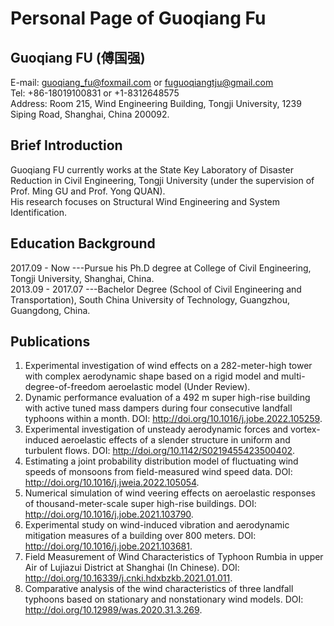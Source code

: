# Personal Page of Guoqiang Fu    
## Guoqiang FU (傅国强)  
E-mail: <guoqiang_fu@foxmail.com> or <fuguoqiangtju@gmail.com>  
Tel: +86-18019100831 or +1-8312648575  
Address: Room 215, Wind Engineering Building, Tongji University, 1239 Siping Road, Shanghai, China 200092.  

## Brief Introduction  
Guoqiang FU currently works at the State Key Laboratory of Disaster Reduction in Civil Engineering, Tongji University (under the supervision of Prof. Ming GU and Prof. Yong QUAN).  
His research focuses on Structural Wind Engineering and System Identification.  

## Education Background
2017.09 - Now     ---Pursue his Ph.D degree at College of Civil Engineering, Tongji University, Shanghai, China.  
2013.09 - 2017.07 ---Bachelor Degree (School of Civil Engineering and Transportation), South China University of Technology, Guangzhou, Guangdong, China.   

## Publications
1. Experimental investigation of wind effects on a 282-meter-high tower with complex aerodynamic shape based on a rigid model and multi-degree-of-freedom aeroelastic model (Under Review).
3. Dynamic performance evaluation of a 492 m super high-rise building with active tuned mass dampers during four consecutive landfall typhoons within a month. DOI: http://doi.org/10.1016/j.jobe.2022.105259.  
4. Experimental investigation of unsteady aerodynamic forces and vortex-induced aeroelastic effects of a slender structure in uniform and turbulent flows. DOI: http://doi.org/10.1142/S0219455423500402.    
5. Estimating a joint probability distribution model of fluctuating wind speeds of monsoons from field-measured wind speed data. DOI: http://doi.org/10.1016/j.jweia.2022.105054.      
6. Numerical simulation of wind veering effects on aeroelastic responses of thousand-meter-scale super high-rise buildings. DOI: http://doi.org/10.1016/j.jobe.2021.103790.    
7. Experimental study on wind-induced vibration and aerodynamic mitigation measures of a building over 800 meters. DOI: http://doi.org/10.1016/j.jobe.2021.103681.  
8. Field Measurement of Wind Characteristics of Typhoon Rumbia in upper Air of Lujiazui District at Shanghai (In Chinese). DOI: http://doi.org/10.16339/j.cnki.hdxbzkb.2021.01.011.  
9. Comparative analysis of the wind characteristics of three landfall typhoons based on stationary and nonstationary wind models. DOI: http://doi.org/10.12989/was.2020.31.3.269.  
